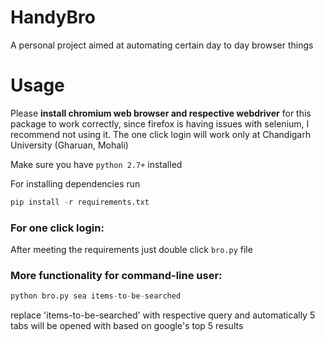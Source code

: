 # HandyBro
A personal project aimed at automating certain day to day browser things 

# Usage
Please <b>install chromium web browser and respective webdriver</b> for this package to work correctly,
since firefox is having issues with selenium, I recommend not using it. The one click login 
will work only at Chandigarh University (Gharuan, Mohali)

Make sure you have ```python 2.7+``` installed

For installing dependencies run 

```python
pip install -r requirements.txt
```
### For one click login:

After meeting the requirements just double click ```bro.py``` file

### More functionality for command-line user:

```python
python bro.py sea items-to-be-searched
```
replace 'items-to-be-searched' with respective query and automatically 5 tabs will be opened with based on google's top 5 results
